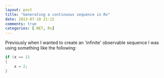 ```yaml
---
layout: post
title: "Generating a continuous sequence in Rx"
date: 2013-07-10 21:12
comments: true
categories: [.NET, Rx]
---
```


Previously when I wanted to create an 'infinite' observable sequence I was using something like the following:

``` c#
if (x == 1) 
{
	x = 2;
}
```


